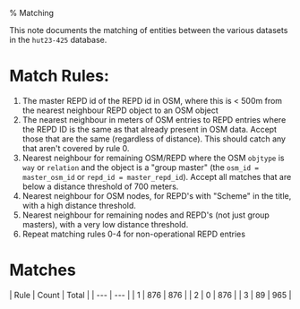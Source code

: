 % Matching

This note documents the matching of entities between the various datasets in the
`hut23-425` database.


# Match Rules:

1. The master REPD id of the REPD id in OSM, where this is < 500m from the nearest neighbour REPD object to an OSM object
2. The nearest neighbour in meters of OSM entries to REPD entries where the REPD ID is the same as that already present in OSM data. Accept those that are the same (regardless of distance). This should catch any that aren't covered by rule 0.
3. Nearest neighbour for remaining OSM/REPD where the OSM `objtype` is `way` or `relation` and the object is a "group master" (the `osm_id = master_osm_id` or `repd_id = master_repd_id`). Accept all matches that are below a distance threshold of 700 meters.
4. Nearest neighbour for OSM nodes, for REPD's with "Scheme" in the title, with a high distance threshold.
5. Nearest neighbour for remaining nodes and REPD's (not just group masters), with a very low distance threshold.
6. Repeat matching rules 0-4 for non-operational REPD entries

# Matches

| Rule | Count | Total |
| ---  | ---   |
|  1   |  876  |  876  |
|  2   |  0    |  876  |
|  3   |  89   |  965  |
